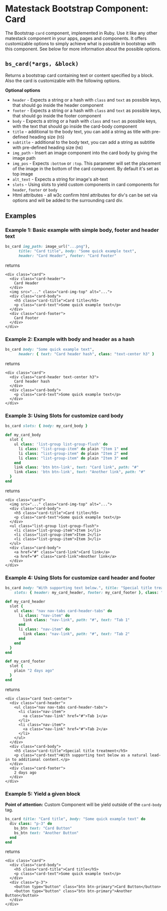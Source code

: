 # Matestack Bootstrap Component: Card

The Bootstrap `card` component, implemented in Ruby. Use it like any other matestack component in your apps, pages and components. It offers customizable options to simply achieve what is possible in bootstrap with this component. See below for more information about the possible options.

## `bs_card(*args, &block)`

Returns a bootstrap card containing text or content specified by a block. Also the card is customizable with the following options.

**Optional options**

* `header` - Expects a string or a hash with `class` and `text` as possible keys, that should go inside the header component
* `footer` - Expects a string or a hash with `class` and `text` as possible keys, that should go inside the footer component
* `body` - Expects a string or a hash with `class` and `text` as possible keys, with the text that should go inside the card-body component
* `title` - additional to the body text, you can add a string as title with pre-defined heading size \(`h5`\)
* `subtitle` - additional to the body text, you can add a string as subtitle with pre-defined heading size \(`h6`\)
* `img_path` - Insert an image component into the card body by giving the image path
* `img_pos` - Expects `:bottom` or `:top`. This parameter will set the placement of the image in the bottom of the card component. By default it's set as top image
* `alt_text` - Expects a string for image's alt-text
* `slots` - Using slots to yield custom components in card components for `header`, `footer` or `body`
* Html attributes - all w3c confirm html attributes for div's can be set via options and will be added to the surrounding card div.

## Examples

### Example 1: Basic example with simple body, footer and header text

```ruby
bs_card img_path: image_url("...png"),
      title: "Card title", body: "Some quick example text",
      header: "Card Header", footer: "Card Footer"
```

returns

```markup
<div class="card">
  <div class="card-header">
    Card Header
  </div>
  <img src="..." class="card-img-top" alt="...">
  <div class="card-body">
    <h5 class="card-title">Card title</h5>
    <p class="card-text">Some quick example text</p>
  </div>
  <div class="card-footer">
    Card Footer
  </div>
</div>
```

### Example 2: Example with body and header as a hash

```ruby
bs_card body: "Some quick example text",
      header: { text: "Card header hash", class: "text-center h3" }
```

returns

```markup
<div class="card">
  <div class="card-header text-center h3">
    Card header hash
  </div>
  <div class="card-body">
    <p class="card-text">Some quick example text</p>
  </div>
</div>
```

### Example 3: Using Slots for customize card body

```ruby
bs_card slots: { body: my_card_body }

def my_card_body
  slot {
    ul class: 'list-group list-group-flush' do
      li class: "list-group-item" do plain "Item 1" end
      li class: "list-group-item" do plain "Item 2" end
      li class: "list-group-item" do plain "Item 3" end
    end
    link class: 'btn btn-link', text: "Card link", path: "#"
    link class: 'btn btn-link', text: "Another link", path: "#"
  }
end
```

returns

```markup
<div class="card">
  <img src="..." class="card-img-top" alt="...">
  <div class="card-body">
    <h5 class="card-title">Card title</h5>
    <p class="card-text">Some quick example text</p>
  </div>
  <ul class="list-group list-group-flush">
    <li class="list-group-item">Item 1</li>
    <li class="list-group-item">Item 2</li>
    <li class="list-group-item">Item 3</li>
  </ul>
  <div class="card-body">
    <a href="#" class="card-link">Card link</a>
    <a href="#" class="card-link">Another link</a>
  </div>
</div>
```

### Example 4: Using Slots for customize card header and footer

```ruby
bs_card body: "With supporting text below.", title: "Special title treatment",
    slots: { header: my_card_header, footer: my_card_footer }, class: "text-center"

def my_card_header
  slot {
    ul class: "nav nav-tabs card-header-tabs" do
      li class: "nav-item" do
        link class: "nav-link", path: "#", text: "Tab 1"  
      end
      li class: "nav-item" do
        link class: "nav-link", path: "#", text: "Tab 2"  
      end
    end
  }
end

def my_card_footer
  slot {
    plain "2 days ago"
  }
end
```

returns

```markup
<div class="card text-center">
  <div class="card-header">
    <ul class="nav nav-tabs card-header-tabs">
      <li class="nav-item">
        <a class="nav-link" href="#">Tab 1</a>
      </li>
      <li class="nav-item">
        <a class="nav-link" href="#">Tab 2</a>
      </li>
    </ul>
  </div>
  <div class="card-body">
    <h5 class="card-title">Special title treatment</h5>
    <p class="card-text">With supporting text below as a natural lead-in to additional content.</p>
  </div>
  <div class="card-footer">
    2 days ago
  </div>
</div>
```

### Example 5: Yield a given block

**Point of attention:** Custom Component will be yield outside of the `card-body` tag.

```ruby
bs_card title: "Card title", body: "Some quick example text" do
  div class: "p-3" do
    bs_btn text: "Card Button"
    bs_btn text: "Another Button"
  end
end
```

returns

```markup
<div class="card">
  <div class="card-body">
    <h5 class="card-title">Card title</h5>
    <p class="card-text">Some quick example text</p>
  </div>
  <div class="p-3">
    <button type="button" class="btn btn-primary">Card Button</button>
    <button type="button" class="btn btn-primary">Another Button</button>
  </div>
</div>
```


